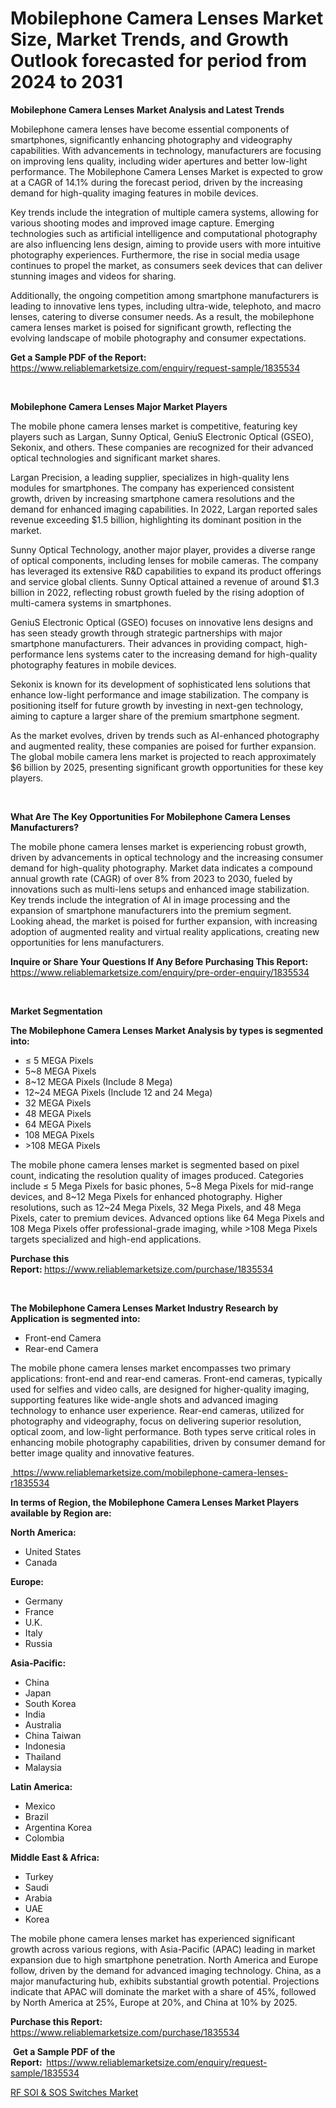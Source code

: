 <p><h1>Mobilephone Camera Lenses Market Size, Market Trends, and Growth Outlook forecasted for period from 2024 to 2031</h1></p><p><strong>Mobilephone Camera Lenses Market Analysis and Latest Trends</strong></p>
<p><p>Mobilephone camera lenses have become essential components of smartphones, significantly enhancing photography and videography capabilities. With advancements in technology, manufacturers are focusing on improving lens quality, including wider apertures and better low-light performance. The Mobilephone Camera Lenses Market is expected to grow at a CAGR of 14.1% during the forecast period, driven by the increasing demand for high-quality imaging features in mobile devices.</p><p>Key trends include the integration of multiple camera systems, allowing for various shooting modes and improved image capture. Emerging technologies such as artificial intelligence and computational photography are also influencing lens design, aiming to provide users with more intuitive photography experiences. Furthermore, the rise in social media usage continues to propel the market, as consumers seek devices that can deliver stunning images and videos for sharing.</p><p>Additionally, the ongoing competition among smartphone manufacturers is leading to innovative lens types, including ultra-wide, telephoto, and macro lenses, catering to diverse consumer needs. As a result, the mobilephone camera lenses market is poised for significant growth, reflecting the evolving landscape of mobile photography and consumer expectations.</p></p>
<p><strong>Get a Sample PDF of the Report:&nbsp;</strong> <a href="https://www.reliablemarketsize.com/enquiry/request-sample/1835534?utm_campaign=1901&utm_medium=2&utm_source=Github&utm_content=ia&utm_term=31122024&utm_id=mobilephone-camera-lenses">https://www.reliablemarketsize.com/enquiry/request-sample/1835534</a></p>
<p>&nbsp;</p>
<p><strong>Mobilephone Camera Lenses Major Market Players</strong></p>
<p><p>The mobile phone camera lenses market is competitive, featuring key players such as Largan, Sunny Optical, GeniuS Electronic Optical (GSEO), Sekonix, and others. These companies are recognized for their advanced optical technologies and significant market shares.</p><p>Largan Precision, a leading supplier, specializes in high-quality lens modules for smartphones. The company has experienced consistent growth, driven by increasing smartphone camera resolutions and the demand for enhanced imaging capabilities. In 2022, Largan reported sales revenue exceeding $1.5 billion, highlighting its dominant position in the market.</p><p>Sunny Optical Technology, another major player, provides a diverse range of optical components, including lenses for mobile cameras. The company has leveraged its extensive R&D capabilities to expand its product offerings and service global clients. Sunny Optical attained a revenue of around $1.3 billion in 2022, reflecting robust growth fueled by the rising adoption of multi-camera systems in smartphones.</p><p>GeniuS Electronic Optical (GSEO) focuses on innovative lens designs and has seen steady growth through strategic partnerships with major smartphone manufacturers. Their advances in providing compact, high-performance lens systems cater to the increasing demand for high-quality photography features in mobile devices.</p><p>Sekonix is known for its development of sophisticated lens solutions that enhance low-light performance and image stabilization. The company is positioning itself for future growth by investing in next-gen technology, aiming to capture a larger share of the premium smartphone segment.</p><p>As the market evolves, driven by trends such as AI-enhanced photography and augmented reality, these companies are poised for further expansion. The global mobile camera lens market is projected to reach approximately $6 billion by 2025, presenting significant growth opportunities for these key players.</p></p>
<p>&nbsp;</p>
<p><strong>What Are The Key Opportunities For Mobilephone Camera Lenses Manufacturers?</strong></p>
<p><p>The mobile phone camera lenses market is experiencing robust growth, driven by advancements in optical technology and the increasing consumer demand for high-quality photography. Market data indicates a compound annual growth rate (CAGR) of over 8% from 2023 to 2030, fueled by innovations such as multi-lens setups and enhanced image stabilization. Key trends include the integration of AI in image processing and the expansion of smartphone manufacturers into the premium segment. Looking ahead, the market is poised for further expansion, with increasing adoption of augmented reality and virtual reality applications, creating new opportunities for lens manufacturers.</p></p>
<p><strong>Inquire or Share Your Questions If Any Before Purchasing This Report:</strong> <a href="https://www.reliablemarketsize.com/enquiry/pre-order-enquiry/1835534?utm_campaign=1901&utm_medium=2&utm_source=Github&utm_content=ia&utm_term=31122024&utm_id=mobilephone-camera-lenses">https://www.reliablemarketsize.com/enquiry/pre-order-enquiry/1835534</a></p>
<p>&nbsp;</p>
<p><strong>Market Segmentation</strong></p>
<p><strong>The Mobilephone Camera Lenses Market Analysis by types is segmented into:</strong></p>
<p><ul><li>≤ 5 MEGA Pixels</li><li>5~8 MEGA Pixels</li><li>8~12 MEGA Pixels (Include 8 Mega)</li><li>12~24 MEGA Pixels (Include 12 and 24 Mega)</li><li>32 MEGA Pixels</li><li>48 MEGA Pixels</li><li>64 MEGA Pixels</li><li>108 MEGA Pixels</li><li>>108 MEGA Pixels</li></ul></p>
<p><p>The mobile phone camera lenses market is segmented based on pixel count, indicating the resolution quality of images produced. Categories include ≤ 5 Mega Pixels for basic phones, 5~8 Mega Pixels for mid-range devices, and 8~12 Mega Pixels for enhanced photography. Higher resolutions, such as 12~24 Mega Pixels, 32 Mega Pixels, and 48 Mega Pixels, cater to premium devices. Advanced options like 64 Mega Pixels and 108 Mega Pixels offer professional-grade imaging, while >108 Mega Pixels targets specialized and high-end applications.</p></p>
<p><strong>Purchase this Report:&nbsp;</strong><a href="https://www.reliablemarketsize.com/purchase/1835534?utm_campaign=1901&utm_medium=2&utm_source=Github&utm_content=ia&utm_term=31122024&utm_id=mobilephone-camera-lenses">https://www.reliablemarketsize.com/purchase/1835534</a></p>
<p>&nbsp;</p>
<p><strong>The Mobilephone Camera Lenses Market Industry Research by Application is segmented into:</strong></p>
<p><ul><li>Front-end Camera</li><li>Rear-end Camera</li></ul></p>
<p><p>The mobile phone camera lenses market encompasses two primary applications: front-end and rear-end cameras. Front-end cameras, typically used for selfies and video calls, are designed for higher-quality imaging, supporting features like wide-angle shots and advanced imaging technology to enhance user experience. Rear-end cameras, utilized for photography and videography, focus on delivering superior resolution, optical zoom, and low-light performance. Both types serve critical roles in enhancing mobile photography capabilities, driven by consumer demand for better image quality and innovative features.</p></p>
<p><a href="https://www.reliablemarketsize.com/mobilephone-camera-lenses-r1835534?utm_campaign=1901&utm_medium=2&utm_source=Github&utm_content=ia&utm_term=31122024&utm_id=mobilephone-camera-lenses">&nbsp;https://www.reliablemarketsize.com/mobilephone-camera-lenses-r1835534</a></p>
<p><strong>In terms of Region, the Mobilephone Camera Lenses Market Players available by Region are:</strong></p>
<p>
    <p> <strong> North America: </strong>
        <ul>
            <li>United States</li>
            <li>Canada</li>
        </ul>
        </p> 
    <p> <strong> Europe: </strong>
        <ul>
            <li>Germany</li>
            <li>France</li>
            <li>U.K.</li>
            <li>Italy</li>
            <li>Russia</li>
        </ul>
        </p> 
    <p> <strong> Asia-Pacific: </strong>
        <ul>
            <li>China</li>
            <li>Japan</li>
            <li>South Korea</li>
            <li>India</li>
            <li>Australia</li>
            <li>China Taiwan</li>
            <li>Indonesia</li>
            <li>Thailand</li>
            <li>Malaysia</li>
        </ul>
        </p> 
    <p> <strong> Latin America: </strong>
        <ul>
            <li>Mexico</li>
            <li>Brazil</li>
            <li>Argentina Korea</li>
            <li>Colombia</li>
        </ul>
        </p> 
    <p> <strong> Middle East & Africa: </strong>
        <ul>
            <li>Turkey</li>
            <li>Saudi</li>
            <li>Arabia</li>
            <li>UAE</li>
            <li>Korea</li>
        </ul>
    </p>
    </p>
<p><p>The mobile phone camera lenses market has experienced significant growth across various regions, with Asia-Pacific (APAC) leading in market expansion due to high smartphone penetration. North America and Europe follow, driven by the demand for advanced imaging technology. China, as a major manufacturing hub, exhibits substantial growth potential. Projections indicate that APAC will dominate the market with a share of 45%, followed by North America at 25%, Europe at 20%, and China at 10% by 2025.</p></p>
<p><strong>Purchase this Report: </strong><a href="https://www.reliablemarketsize.com/purchase/1835534?utm_campaign=1901&utm_medium=2&utm_source=Github&utm_content=ia&utm_term=31122024&utm_id=mobilephone-camera-lenses">https://www.reliablemarketsize.com/purchase/1835534</a></p>
<p>&nbsp;<strong>Get a Sample PDF of the Report:&nbsp;&nbsp;</strong><a href="https://www.reliablemarketsize.com/enquiry/request-sample/1835534?utm_campaign=1901&utm_medium=2&utm_source=Github&utm_content=ia&utm_term=31122024&utm_id=mobilephone-camera-lenses">https://www.reliablemarketsize.com/enquiry/request-sample/1835534</a></p>
<p><strong></strong></p>
<p><p><a href="https://github.com/AKSHATREPORTPRIME/Market-Research-Report-List-6/blob/main/rf-soi-sos-switches-market.md?utm_campaign=1901&utm_medium=2&utm_source=Github&utm_content=ia&utm_term=31122024&utm_id=mobilephone-camera-lenses">RF SOI & SOS Switches Market</a></p></p>